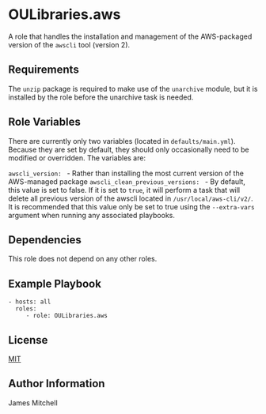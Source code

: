 OULibraries.aws
=========

A role that handles the installation and management of the AWS-packaged version of the `awscli` tool (version 2).

Requirements
------------

The `unzip` package is required to make use of the `unarchive` module, but it is installed by the role before the unarchive task is needed.

Role Variables
--------------

There are currently only two variables (located in `defaults/main.yml`). Because they are set by default, they should only occasionally need to be modified or overridden. The variables are:

`awscli_version: `                 - Rather than installing the most current version of the AWS-managed package
`awscli_clean_previous_versions: ` - By default, this value is set to false. If it is set to `true`, it will perform a task that will delete all previous version of the awscli located in `/usr/local/aws-cli/v2/`. It is recommended that this value only be set to true using the `--extra-vars` argument when running any associated playbooks. 

Dependencies
------------

This role does not depend on any other roles.

Example Playbook
----------------

    - hosts: all
      roles:
         - role: OULibraries.aws

License
-------

[MIT](https://github.com/OULibraries/ansible-role-centos7/blob/master/LICENSE)

Author Information
------------------

James Mitchell
